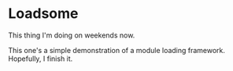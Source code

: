 # Loadsome
This thing I'm doing on weekends now.

This one's a simple demonstration of a module loading framework.
Hopefully, I finish it.

